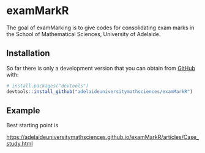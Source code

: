 
<!-- README.md is generated from README.Rmd. Please edit that file -->

# examMarkR

<!-- badges: start -->

<!-- badges: end -->

The goal of examMarking is to give codes for consolidating exam marks in
the School of Mathematical Sciences, University of Adelaide.

## Installation

So far there is only a development version that you can obtain from
[GitHub](https://github.com/) with:

``` r
# install.packages("devtools")
devtools::install_github("adelaideuniversitymathsciences/examMarkR")
```

## Example

Best starting point is

<https://adelaideuniversitymathsciences.github.io/examMarkR/articles/Case_study.html>
